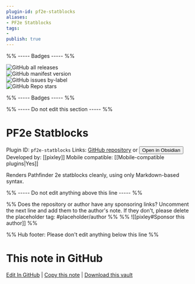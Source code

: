 ```yaml
---
plugin-id: pf2e-statblocks
aliases:
- PF2e Statblocks
tags: 
- 
publish: true
---
```


%% ----- Badges ----- %%

![GitHub all releases](https://img.shields.io/github/downloads/pixley/pf2e-statblock-for-obsidian/total?color=573E7A&logo=github&style=for-the-badge)   
![GitHub manifest version](https://img.shields.io/github/manifest-json/v/pixley/pf2e-statblock-for-obsidian?color=573E7A&logo=github&style=for-the-badge)   
![GitHub issues by-label](https://img.shields.io/github/issues/pixley/pf2e-statblock-for-obsidian/help%20wanted?color=573E7A&logo=github&style=for-the-badge)   
![GitHub Repo stars](https://img.shields.io/github/stars/pixley/pf2e-statblock-for-obsidian?color=573E7A&logo=github&style=for-the-badge)

%% ----- Badges ----- %%

%% ----- Do not edit this section ----- %%

# PF2e Statblocks

Plugin ID: `pf2e-statblocks`
Links: [GitHub repository](https://github.com/pixley/pf2e-statblock-for-obsidian) or [<button id=HH>Open in Obsidian</button>](obsidian://show-plugin?id=pf2e-statblocks)
Developed by: [[pixley]]
Mobile compatible: [[Mobile-compatible plugins|Yes]]

Renders Pathfinder 2e statblocks cleanly, using only Markdown-based syntax.

%% ----- Do not edit anything above this line ----- %% 

%% Does the repository or author have any sponsoring links? Uncomment the next line and add them to the author's note. If they don't, please delete the placeholder tag: #placeholder/author %%
%% ![[pixley#Sponsor this author]] %%

%% Hub footer: Please don't edit anything below this line %%

# This note in GitHub

<span class="git-footer">[Edit In GitHub](https://github.dev/obsidian-community/obsidian-hub/blob/main/02%20-%20Community%20Expansions/02.05%20All%20Community%20Expansions/Plugins/pf2e-statblocks.md "git-hub-edit-note") | [Copy this note](https://raw.githubusercontent.com/obsidian-community/obsidian-hub/main/02%20-%20Community%20Expansions/02.05%20All%20Community%20Expansions/Plugins/pf2e-statblocks.md "git-hub-copy-note") | [Download this vault](https://github.com/obsidian-community/obsidian-hub/archive/refs/heads/main.zip "git-hub-download-vault") </span>
